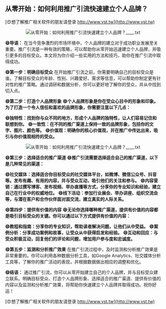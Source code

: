 ## **从零开始：如何利用推广引流快速建立个人品牌？**

[😍想了解推广相关软件的朋友请登录 http://www.vst.tw](http://www.vst.tw)

 <center><img src="https://vst.tw/MP4/tuiguang/png/3.png" alt="从零开始：如何利用推广引流快速建立个人品牌？____.txt"></center>

**😄导语：**
在当今竞争激烈的市场环境中，个人品牌的建立对于成功职业发展至关重要。推广引流是一种有效的策略，可以帮助你从零开始迅速建立个人品牌，并吸引更多的目标受众。本文将为你介绍一些实用的方法和技巧，助你在推广引流中取得成功。

**😄第一步：明确目标受众**
在开始推广引流之前，你需要明确自己的目标受众是谁。了解目标受众的年龄、性别、兴趣爱好、需求等信息，可以帮助你制定更有针对性的推广策略。通过调研和数据分析，你可以更好地了解你的受众，并从中找到切入点。

**😄第二步：打造个人品牌形象**
**😄个人品牌形象是你在受众心目中的形象和印象。为了打造一个令人信任和喜欢的品牌形象，你需要注意以下几点：**

**😄独特性：找到你与众不同的地方，形成个人品牌的独特性，让人们容易记住和联想到你。**
**😄一致性：在不同的推广渠道上保持一致的品牌形象，包括你的文字、图片、颜色等。**
**😄价值观：明确你的核心价值观，并在推广中传达出来，吸引与你价值观相符的受众。**

 <center><img src="https://vst.tw/MP4/tuiguang/png/8.png" alt="从零开始：如何利用推广引流快速建立个人品牌？____.txt"></center>

**😄第三步：选择适合的推广渠道**
**😄推广引流需要选择适合自己的推广渠道，以下是几种常见的渠道：**

**😄社交媒体：选择适合你目标受众的社交媒体平台，如微博、微信公众号、抖音等。发布有趣、有用的内容，并与受众互动，吸引他们的关注和参与。**
**😄内容营销：通过撰写博客、发布视频、举办直播等方式，分享你的专业知识和经验，建立自己在行业中的权威地位。**
**😄线下活动：参加行业展会、举办讲座、组织交流会等，与潜在客户和合作伙伴面对面交流，建立真实的人际关系。**

**😄第四步：提供有价值的内容**
**😄无论你选择哪种推广渠道，提供有价值的内容都是吸引目标受众的关键。你可以通过以下方式提供有价值的内容：**

**😄教程和指南：分享你的专业知识，帮助读者解决问题，让他们从中受益。**
**😄案例分析：分享成功案例和故事，让受众从中获得启发和经验。**
**😄互动和回应：与受众积极互动，回复他们的评论和问题，增加用户参与度和忠诚度。**

**😄第五步：监测和分析推广效果**
在推广引流过程中，及时监测和分析推广效果是非常重要的。你可以利用各种数据分析工具，如Google Analytics、社交媒体分析工具等，了解你的推广活动的表现，并根据数据做出相应的调整和优化。

**😄结语：**
通过推广引流，你可以从零开始建立自己的个人品牌，并与目标受众建立联系。明确目标受众、打造个人品牌形象、选择适合的推广渠道、提供有价值的内容以及监测和分析推广效果，将帮助你快速建立个人品牌并取得成功。祝你好运！

[😍想了解推广相关软件的朋友请登录 http://www.vst.tw](http://www.vst.tw)



